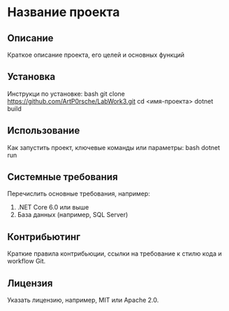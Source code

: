 # Название проекта
## Описание
Краткое описание проекта, его целей и основных функций
## Установка
Инструкци по установке:
bash
git clone https://github.com/ArtP0rsche/LabWork3.git cd <имя-проекта>
dotnet build
## Использование
Как запустить проект, ключевые команды или параметры:
bash dotnet run
## Системные требования
Перечислить основные требования, например:
1. .NET Core 6.0 или выше
2. База данных (например, SQL Server)
## Контрибьютинг
Краткие правила контрибьюции, ссылки на требование к стилю кода и workflow Git.
## Лицензия
Указать лицензию, например, MIT или Apache 2.0.
